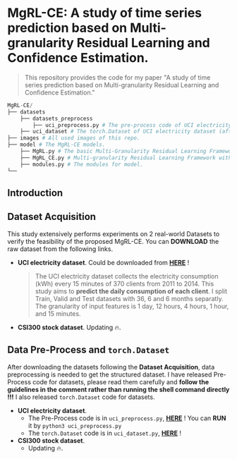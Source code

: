 # MgRL-CE: A study of time series prediction based on Multi-granularity Residual Learning and Confidence Estimation.

> This repository provides the code for my paper "A study of time series prediction based on Multi-granularity Residual
> Learning and Confidence Estimation."

```python
MgRL-CE/
├── datasets
    ├── datasets_preprocess
        ├── uci_preprocess.py # The pre-process code of UCI electricity dataset (download from web).
    ├── uci_dataset # The torch.Dataset of UCI electricity dataset (after preprocessing).
├── images # All used images of this repo.
├── model # The MgRL-CE models.
    ├── MgRL.py # The basic Multi-Granularity Residual Learning Framework.
    ├── MgRL_CE.py # Multi-granularity Residual Learning Framework with Confidence Estimation.
    ├── modules.py # The modules for model.
└── 
```



## Introduction



## Dataset Acquisition

This study extensively performs experiments on 2 real-world Datasets to verify the feasibility of the proposed MgRL-CE. You can **DOWNLOAD** the raw dataset from the following links. 

- **UCI electricity dataset**. Could be downloaded from [**HERE**](https://archive.ics.uci.edu/dataset/321/electricityloaddiagrams20112014) ! 

  > The UCI electricity dataset collects the electricity consumption (kWh) every 15 minutes of 370 clients from 2011 to 2014. This study aims to **predict the daily consumption of each client**. I split Train, Valid and Test datasets with 36, 6 and 6 months separatly. The granularity of input features is 1 day, 12 hours, 4 hours, 1 hour, and 15 minutes.

- **CSI300 stock dataset**. Updating 🔥.



## Data Pre-Process and `torch.Dataset`

After downloading the datasets following the **Dataset Acquisition**, data preprocessing is needed to get the structured dataset. I have released Pre-Process code for datasets, please read them carefully and **follow the guidelines in the comment rather than running the shell command directly !!!** I also released `torch.Dataset` code for datasets.

- **UCI electricity dataset**. 
  - The Pre-Process code is in `uci_preprocess.py`, [**HERE**](https://github.com/KarryRen/MgRL-CE/blob/main/datasets/datasets_preprocess/uci_preprocess.py) ! You can **RUN** it by `python3 uci_preprocess.py`
  - The  `torch.Dataset` code is in `uci_dataset.py`, [**HERE**](https://github.com/KarryRen/MgRL-CE/blob/main/datasets/uci_dataset.py) ! 
- **CSI300 stock dataset**. 
  - Updating 🔥.
